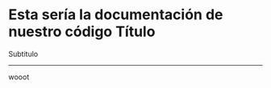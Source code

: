 Esta sería la documentación de nuestro código
Título
============================

Subtitulo
___________________________

wooot
